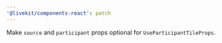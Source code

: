 ```yaml
---
'@livekit/components-react': patch
---
```


Make `source` and `participant` props optional for `UseParticipantTileProps`.
